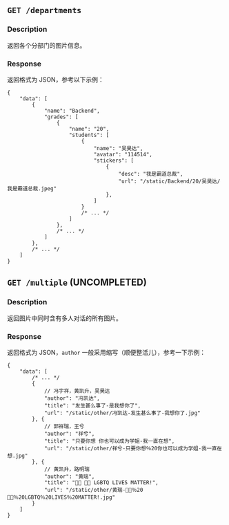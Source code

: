 ## `GET /departments`

### Description

返回各个分部门的图片信息。

### Response

返回格式为 JSON，参考以下示例：

```json5
{
    "data": [
        {
            "name": "Backend",
            "grades": [
                {
                    "name": "20",
                    "students": [
                        {
                            "name": "吴昊达",
                            "avatar": "114514",
                            "stickers": [
                                {
                                    "desc": "我是霸道总裁",
                                    "url": "/static/Backend/20/吴昊达/我是霸道总裁.jpeg"
                                },
                            ]
                        }
                        /* ... */
                    ]
                },
                /* ... */
            ]
        },
        /* ... */
    ]
}

```


## `GET /multiple` (UNCOMPLETED)

### Description

返回图片中同时含有多人对话的所有图片。

### Response

返回格式为 JSON，`author` 一般采用缩写（顺便整活儿），参考一下示例：

```json5
{
    "data": [
        /* ... */
        {
            // 冯宇祥，黄凯升，吴昊达
            "author": "冯凯达",
            "title": "发生甚么事了-是我想你了",
            "url": "/static/other/冯凯达-发生甚么事了-我想你了.jpg"
        }, {
            // 郭祥瑞，王兮
            "author": "祥兮",
            "title": "只要你想 你也可以成为学姐-我一直在想",
            "url": "/static/other/祥兮-只要你想％20你也可以成为学姐-我一直在想.jpg"
        }, {
            // 黄凯升，路明瑞
            "author": "黄瑞",
            "title": "🏳️‍🌈 🏳️‍⚧️ LGBTQ LIVES MATTER!",
            "url": "/static/other/黄瑞-🏳️‍🌈％20🏳️‍⚧️％20LGBTQ％20LIVES％20MATTER!.jpg"
        }
    ]
}
```